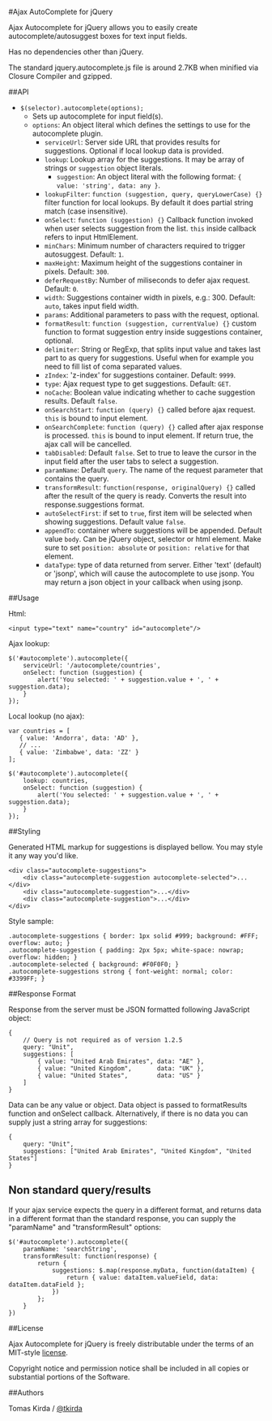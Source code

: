 #Ajax AutoComplete for jQuery

Ajax Autocomplete for jQuery allows you to easily create 
autocomplete/autosuggest boxes for text input fields.

Has no dependencies other than jQuery.

The standard jquery.autocomplete.js file is around 2.7KB when minified via Closure Compiler and gzipped.

##API

* `$(selector).autocomplete(options);`
    * Sets up autocomplete for input field(s).
    * `options`: An object literal which defines the settings to use for the autocomplete plugin.
        * `serviceUrl`: Server side URL that provides results for suggestions. Optional if local lookup data is provided.
        * `lookup`: Lookup array for the suggestions. It may be array of strings or `suggestion` object literals.
            * `suggestion`: An object literal with the following format: `{ value: 'string', data: any }`.
        * `lookupFilter`: `function (suggestion, query, queryLowerCase) {}` filter function for local lookups. By default it does partial string match (case insensitive).
        * `onSelect`: `function (suggestion) {}` Callback function invoked when user selects suggestion 
          from the list. `this` inside callback refers to input HtmlElement.
        * `minChars`: Minimum number of characters required to trigger autosuggest. Default: `1`.
        * `maxHeight`: Maximum height of the suggestions container in pixels. Default: `300`.
        * `deferRequestBy`: Number of miliseconds to defer ajax request. Default: `0`.
        * `width`: Suggestions container width in pixels, e.g.: 300. Default: `auto`, takes input field width.
        * `params`: Additional parameters to pass with the request, optional.
        * `formatResult`: `function (suggestion, currentValue) {}` custom function to 
          format suggestion entry inside suggestions container, optional. 
        * `delimiter`: String or RegExp, that splits input value and takes last part to as query for suggestions.
          Useful when for example you need to fill list of  coma separated values.
        * `zIndex`: 'z-index' for suggestions container. Default: `9999`.
        * `type`: Ajax request type to get suggestions. Default: `GET`.
        * `noCache`: Boolean value indicating whether to cache suggestion results. Default `false`.
        * `onSearchStart`: `function (query) {}` called before ajax request. `this` is bound to input element.
        * `onSearchComplete`: `function (query) {}` called after ajax response is processed. `this` is bound to input element. If return true, the ajax call will be cancelled.
        * `tabDisabled`: Default `false`. Set to true to leave the cursor in the input field after the user tabs to select a suggestion.
        * `paramName`: Default `query`. The name of the request parameter that contains the query.
        * `transformResult`: `function(response, originalQuery) {}` called after the result of the query is ready. Converts the result into response.suggestions format.
        * `autoSelectFirst`: if set to `true`, first item will be selected when showing suggestions. Default value `false`.
        * `appendTo`: container where suggestions will be appended. Default value `body`. Can be jQuery object, selector or html element. Make sure to set `position: absolute` or `position: relative` for that element.
        * `dataType`: type of data returned from server. Either 'text' (default) or 'jsonp', which will cause the autocomplete to use jsonp. You may return a json object in your callback when using jsonp.

##Usage

Html:

    <input type="text" name="country" id="autocomplete"/>

Ajax lookup:

    $('#autocomplete').autocomplete({
        serviceUrl: '/autocomplete/countries',
        onSelect: function (suggestion) {
            alert('You selected: ' + suggestion.value + ', ' + suggestion.data);
        }
    });

Local lookup (no ajax):

    var countries = [
       { value: 'Andorra', data: 'AD' },
       // ...
       { value: 'Zimbabwe', data: 'ZZ' }
    ];

    $('#autocomplete').autocomplete({
        lookup: countries,
        onSelect: function (suggestion) {
            alert('You selected: ' + suggestion.value + ', ' + suggestion.data);
        }
    });

##Styling

Generated HTML markup for suggestions is displayed bellow. You may style it any way you'd like.

    <div class="autocomplete-suggestions">
        <div class="autocomplete-suggestion autocomplete-selected">...</div>
        <div class="autocomplete-suggestion">...</div>
        <div class="autocomplete-suggestion">...</div>
    </div>

Style sample:

    .autocomplete-suggestions { border: 1px solid #999; background: #FFF; overflow: auto; }
    .autocomplete-suggestion { padding: 2px 5px; white-space: nowrap; overflow: hidden; }
    .autocomplete-selected { background: #F0F0F0; }
    .autocomplete-suggestions strong { font-weight: normal; color: #3399FF; }

##Response Format

Response from the server must be JSON formatted following JavaScript object:

    {
	    // Query is not required as of version 1.2.5
        query: "Unit",
        suggestions: [
            { value: "United Arab Emirates", data: "AE" },
            { value: "United Kingdom",       data: "UK" },
            { value: "United States",        data: "US" }
        ]
    }

Data can be any value or object. Data object is passed to formatResults function 
and onSelect callback. Alternatively, if there is no data you can 
supply just a string array for suggestions:

    {
        query: "Unit",
        suggestions: ["United Arab Emirates", "United Kingdom", "United States"]
    }

## Non standard query/results

If your ajax service expects the query in a different format, and returns data in a different format than the standard response,
you can supply the "paramName" and "transformResult" options:

    $('#autocomplete').autocomplete({
        paramName: 'searchString',
        transformResult: function(response) {
            return {
                suggestions: $.map(response.myData, function(dataItem) {
                    return { value: dataItem.valueField, data: dataItem.dataField };
                })
            };
        }
    })


##License

Ajax Autocomplete for jQuery is freely distributable under the 
terms of an MIT-style [license](https://github.com/devbridge/jQuery-Autocomplete/blob/master/dist/license.txt).

Copyright notice and permission notice shall be included in all 
copies or substantial portions of the Software.

##Authors

Tomas Kirda / [@tkirda](https://twitter.com/tkirda)
